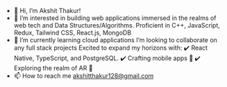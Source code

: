 - 👋 Hi, I’m Akshit Thakur!
- 👀 I’m interested in building web applications immersed in the realms of web tech and Data Structures/Algorithms. Proficient in C++, JavaScript, Redux, Tailwind CSS, 
     React.js, MongoDB
- 🌱 I’m currently learning cloud applications
I’m looking to collaborate on any full stack projects
Excited to expand my horizons with:
✔️ React Native, TypeScript, and PostgreSQL.
✔️ Crafting mobile apps 📱
✔️ Exploring the realm of AR 🌟
- 📫 How to reach me akshitthakur128@gmail.com

<!---
akshitthakur128/akshitthakur128 is a ✨ special ✨ repository because its `README.md` (this file) appears on your GitHub profile.
You can click the Preview link to take a look at your changes.
--->
